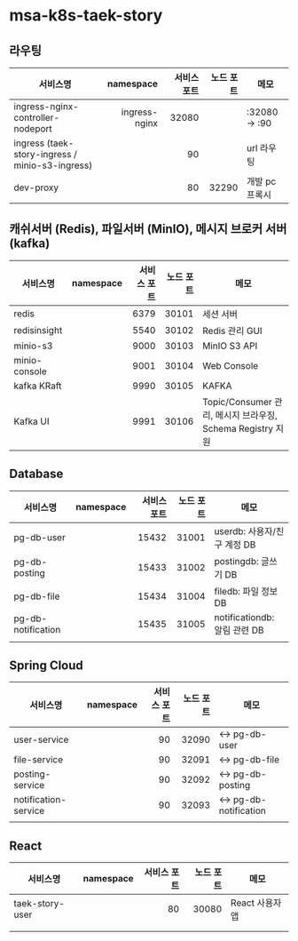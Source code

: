 # msa-k8s-taek-story

## 라우팅

| 서비스명 | namespace | 서비스 포트 | 노드 포트 | 메모 |
|---|---:|---:|---:|---|
| ingress-nginx-controller-nodeport | ingress-nginx | 32080 |  | :32080 → :90 |
| ingress (taek-story-ingress / minio-s3-ingress) |  | 90 |  | url 라우팅 |
| dev-proxy |  | 80 | 32290 | 개발 pc 프록시 |


## 캐쉬서버 (Redis), 파일서버 (MinIO), 메시지 브로커 서버 (kafka)

| 서비스명 | namespace | 서비스 포트 | 노드 포트 | 메모 |
|---|---:|---:|---:|---|
| redis |  | 6379 | 30101 | 세션 서버 |
| redisinsight |  | 5540 | 30102 | Redis 관리 GUI |
| minio-s3 |  | 9000 | 30103 | MinIO S3 API |
| minio-console |  | 9001 | 30104 | Web Console |
| kafka KRaft |  | 9990 | 30105 | KAFKA |
| Kafka UI |  | 9991 | 30106 | Topic/Consumer 관리, 메시지 브라우징, Schema Registry 지원 |


## Database

| 서비스명 | namespace | 서비스 포트 | 노드 포트 | 메모 |
|---|---:|---:|---:|---|
| pg-db-user |  | 15432 | 31001 | userdb: 사용자/친구 계정 DB |
| pg-db-posting |  | 15433 | 31002 | postingdb: 글쓰기 DB |
| pg-db-file |  | 15434 | 31004 | filedb: 파일 정보 DB |
| pg-db-notification |  | 15435 | 31005 | notificationdb: 알림 관련 DB |
|  |  |  |  |  |


## Spring Cloud

| 서비스명 | namespace | 서비스 포트 | 노드 포트 | 메모 |
|---|---:|---:|---:|---|
| user-service |  | 90 | 32090 | ↔ pg-db-user |
| file-service |  | 90 | 32091 | ↔ pg-db-file |
| posting-service |  | 90 | 32092 | ↔ pg-db-posting |
| notification-service |  | 90 | 32093 | ↔ pg-db-notification |
|  |  |  |  |  |


## React

| 서비스명 | namespace | 서비스 포트 | 노드 포트 | 메모 |
|---|---:|---:|---:|---|
| taek-story-user |  | 80 | 30080 | React 사용자 앱 |
|  |  |  |  |  |
|  |  |  |  |  |